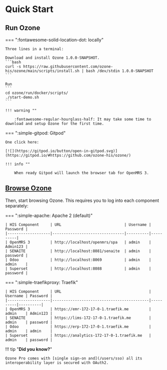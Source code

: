 # Quick Start

## Run Ozone

=== ":fontawesome-solid-location-dot: locally"

    Three lines in a terminal:

    Download and install Ozone 1.0.0-SNAPSHOT.
    ```bash
    curl -s https://raw.githubusercontent.com/ozone-his/ozone/main/scripts/install.sh | bash /dev/stdin 1.0.0-SNAPSHOT
    ```

    Run
    ```
    cd ozone/run/docker/scripts/
    ./start-demo.sh
    ```

    !!! warning ""

        :fontawesome-regular-hourglass-half: It may take some time to download and setup Ozone for the first time.

=== ":simple-gitpod: Gitpod"

    One click here:

    [![](https://gitpod.io/button/open-in-gitpod.svg)](https://gitpod.io/#https://github.com/ozone-his/ozone/)

    !!! info ""

        When ready Gitpod will launch the browser tab for OpenMRS 3.


## <a href="#browse">Browse Ozone</a>

Then, start browsing Ozone. This requires you to log into each component separately:

=== ":simple-apache: Apache 2 (default)"

    | HIS Component     | URL                            | Username | Password |
    |-------------------|--------------------------------|----------|----------|
    | OpenMRS 3         | http://localhost/openmrs/spa   | admin    | Admin123 |
    | SENAITE           | http://localhost:8081/senaite  | admin    | password |
    | Odoo              | http://localhost:8069          | admin    | admin    |
    | Superset          | http://localhost:8088          | admin    | password |

=== ":simple-traefikproxy: Traefik"

    | HIS Component     | URL                                       | Username | Password |
    |-------------------|-------------------------------------------|----------|----------|
    | OpenMRS 3         | https://emr-172-17-0-1.traefik.me         | admin    | Admin123 |
    | SENAITE           | https://lims-172-17-0-1.traefik.me        | admin    | password |
    | Odoo              | https://erp-172-17-0-1.traefik.me         | admin    | admin    |
    | Superset          | https://analytics-172-17-0-1.traefik.me   | admin    | password |

!!! tip "**Did you know?**"

    Ozone Pro comes with [single sign-on and](/users/sso) all its interoperability layer is secured with OAuth2.